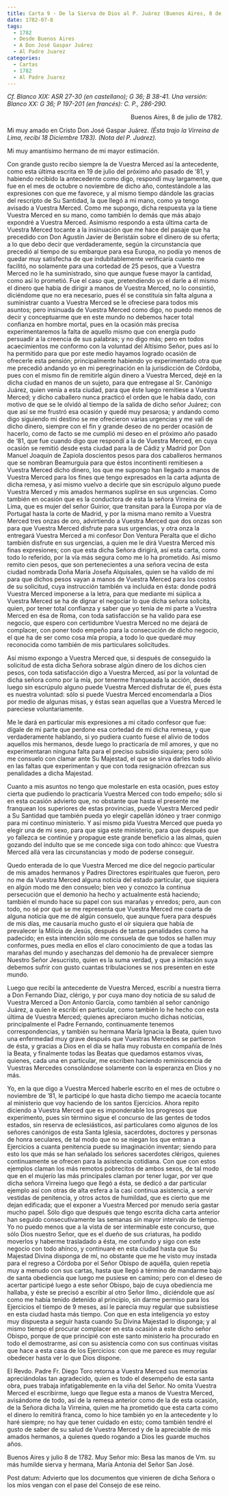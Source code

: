 ```yaml
---
title: Carta 9 - De la Sierva de Dios al P. Juárez (Buenos Aires, 8 de julio de 1782).
date: 1782-07-8
tags:
  - 1782
  - Desde Buenos Aires
  - A Don José Gaspar Juárez
  - Al Padre Juarez
categories:
  - Cartas
  - 1782
  - Al Padre Juarez
---
```

_Cf. Blanco XIX: ASR 27-30 (en castellano); G 36; B 38-41.
Una versión: Blanco XX: G 36; P 197-201 (en francés): C. P., 286-290._
<div align="right">
Buenos Aires, 8 de julio de 1782.
</div>

Mi muy amado en Cristo Don José Gaspar Juárez. _(Ésta trajo la Virreina de Lima, recibí 18 Diciembre 1783). (Nota del P. Juárez)._

Mi muy amantísimo hermano de mi mayor estimación.

Con grande gusto recibo siempre la de Vuestra Merced así la antecedente, como esta última escrita en 19 de julio del próximo año pasado de ‘81, y habiendo recibido la antecedente como digo, respondí muy largamente, que fue en el mes de octubre o noviembre de dicho año, contestándole a las expresiones con que me favorece, y al mismo tiempo dándole las gracias del rescripto de Su Santidad, la que llegó a mi mano, como ya tengo avisado a Vuestra Merced. Como me supongo, dicha respuesta ya la tiene Vuestra Merced en su mano, como también lo demás que más abajo expondré a Vuestra Merced. Asimismo respondo a esta última carta de Vuestra Merced tocante a la insinuación que me hace del pasaje que ha precedido con Don Agustín Javier de Beristáin sobre el dinero de su oferta; a lo que debo decir que verdaderamente, según la circunstancia que precedió al tiempo de su embarque para esa Europa, no podía yo menos de quedar muy satisfecha de que indubitablemente verificaría cuanto me facilitó, no solamente para una cortedad de 25 pesos, que a Vuestra Merced no le ha suministrado, sino que aunque fuese mayor la cantidad, como así lo prometió. Fue el caso que, pretendiendo yo el darle a él mismo el dinero que había de dirigir a manos de Vuestra Merced, no lo consintió, diciéndome que no era necesario, pues él se constituía sin falta alguna a suministrar cuanto a Vuestra Merced se le ofreciese para todos mis asuntos; pero insinuada de Vuestra Merced como digo, no puedo menos de decir y conceptuarme que en este mundo no debemos hacer total confianza en hombre mortal, pues en la ocasión más precisa experimentaremos la falta de aquello mismo que con energía pudo persuadir a la creencia de sus palabras; y no digo más; pero en todos acaecimientos me conformo con la voluntad del Altísimo Señor, pues así lo ha permitido para que por este medio hayamos logrado ocasión de ofrecerle esta pensión; principalmente habiendo yo experimentado otra que me precedió andando yo en mi peregrinación en la jurisdicción de Córdoba, pues con el mismo fin de remitirle algún dinero a Vuestra Merced, dejé en la dicha ciudad en manos de un sujeto, para que entregase al Sr. Canónigo Juárez, quien venía a esta ciudad, para que éste luego remitiese a Vuestra Merced; y dicho caballero nunca practicó el orden que le había dado, con motivo de que se le olvidó al tiempo de la salida de dicho señor Juárez; con que así se me frustró esa ocasión y quedé muy pesarosa; y andando como digo siguiendo mi destino se me ofrecieron varias urgencias y me valí de dicho dinero, siempre con el fin y grande deseo de no perder ocasión de hacerlo, como de facto se me cumplió mi deseo en el próximo año pasado de ‘81, que fue cuando digo que respondí a la de Vuestra Merced, en cuya ocasión se remitió desde esta ciudad para la de Cádiz y Madrid por Don Manuel Joaquín de Zapiola doscientos pesos para dos caballeros hermanos que se nombran Beamurguía para que éstos incontinenti remitiesen a Vuestra Merced dicho dinero, los que me supongo han llegado a manos de Vuestra Merced para los fines que tengo expresados en la carta adjunta de dicha remesa, y así mismo vuelvo a decirle que sin escrúpulo alguno puede Vuestra Merced y mis amados hermanos suplirse en sus urgencias. Como también en ocasión que es la conductora de esta la señora Virreina de Lima, que es mujer del señor Guirior, que transitan para la Europa por vía de Portugal hasta la corte de Madrid, y por la misma mano remito a Vuestra Merced tres onzas de oro, advirtiendo a Vuestra Merced que dos onzas son para que Vuestra Merced disfrute para sus urgencias, y otra onza la entregará Vuestra Merced a mi confesor Don Ventura Peralta que el dicho también disfrute en sus urgencias, a quien me le dirá Vuestra Merced mis finas expresiones; con que esta dicha Señora dirigirá, así esta carta, como todo lo referido, por la vía más segura como me lo ha prometido. Así  mismo remito cien pesos, que son pertenecientes a una señora vecina de esta ciudad nombrada Doña María Josefa Alquisales, quien se ha valido de mí para que dichos pesos vayan a manos de Vuestra Merced para los costos de su solicitud, cuya instrucción también va incluida en ésta: donde podrá Vuestra Merced imponerse a la letra, para que mediante mi súplica a Vuestra Merced se ha de dignar el negociar lo que dicha señora solicita, quien, por tener total confianza y saber que yo tenía de mi parte a Vuestra Merced en ésa de Roma, con toda satisfacción se ha valido para ese negocio, que espero con certidumbre Vuestra Merced no me dejará de complacer, con poner todo empeño para la consecución de dicho negocio, el que ha de ser como cosa mía propia, a todo lo que quedaré muy reconocida como también de mis particulares solicitudes.

Así mismo expongo a Vuestra Merced que, si después de conseguido la solicitud de esta dicha Señora sobrase algún dinero de los dichos cien pesos, con toda satisfacción digo a Vuestra Merced, así por la voluntad de dicha señora como por la mía, por tenerme franqueada la acción, desde luego sin escrúpulo alguno puede Vuestra Merced disfrutar de él, pues ésta es nuestra voluntad: sólo si puede Vuestra Merced encomendarla a Dios por medio de algunas misas, y éstas sean aquellas que a Vuestra Merced le pareciese voluntariamente.

Me le dará en particular mis expresiones a mi citado confesor que fue: dígale de mi parte que perdone esa cortedad de mi dicha remesa, y que verdaderamente hablando, si yo pudiera cuanto fuese el alivio de todos aquellos mis hermanos, desde luego lo practicaría de mil amores, y que no experimentaran ninguna falta para el preciso subsidio siquiera; pero sólo me consuelo con clamar ante Su Majestad, el que se sirva darles todo alivio en las faltas que experimentan y que con toda resignación ofrezcan sus penalidades a dicha Majestad.

Cuanto a mis asuntos no tengo que molestarle en esta ocasión, pues estoy cierta que pudiendo lo practicaría Vuestra Merced con todo empeño; sólo si en esta ocasión advierto que, no obstante que hasta el presente me franquean los superiores de estas provincias, puede Vuestra Merced pedir a Su Santidad que también pueda yo elegir capellán idóneo y traer conmigo para mi continuo ministerio. Y así mismo pida Vuestra Merced que pueda yo elegir una de mi sexo, para que siga este ministerio, para que después que yo fallezca se continúe y propague este grande beneficio a las almas, quien gozando del indulto que se me concede siga con todo ahínco: que Vuestra Merced allá vera las circunstancias y modo de poderse conseguir.

Quedo enterada de lo que Vuestra Merced me dice del negocio particular de mis amados hermanos y Padres Directores espirituales que fueron, pero no me da Vuestra Merced alguna noticia del estado particular, que siquiera en algún modo me den consuelo; bien veo y conozco la continua persecución que el demonio ha hecho y actualmente está haciendo; también el mundo hace su papel con sus marañas y enredos; pero, aun con todo, no sé por qué se me representa que Vuestra Merced me coarta de alguna noticia que me dé algún consuelo, que aunque fuera para después de mis días, me causaría mucho gusto el oír siquiera que había de prevalecer la Milicia de Jesús, después de tantas penalidades como ha padecido; en esta intención sólo me consuela de que todos se hallen muy conformes, pues media en ellos el claro conocimiento de que a todas las marañas del mundo y asechanzas del demonio ha de prevalecer siempre Nuestro Señor Jesucristo, quien es la suma verdad, y que a imitación suya debemos sufrir con gusto cuantas tribulaciones se nos presenten en este mundo.

Luego que recibí la antecedente de Vuestra Merced, escribí a nuestra tierra a Don Fernando Díaz, clérigo, y por cuya mano doy noticia de su salud de Vuestra Merced a Don Antonio García, como también al señor canónigo Juárez, a quien le escribí en particular, como también lo he hecho con esta última de Vuestra Merced; quienes apreciaron mucho dichas noticias, principalmente el Padre Fernando, continuamente tenemos correspondencias, y también su hermana María Ignacia la Beata, quien tuvo una enfermedad muy grave después que Vuestras Mercedes se partieron de ésta, y gracias a Dios en el día se halla muy robusta en compañía de Inés la Beata, y finalmente todas las Beatas que quedamos estamos vivas, quienes, cada una en particular, me escriben haciendo reminiscencia de Vuestras Mercedes consolándose solamente con la esperanza en Dios y no más.

Yo, en la que digo a Vuestra Merced haberle escrito en el mes de octubre o noviembre de ’81, le participé lo que hasta dicho tiempo me acaecía tocante al ministerio que voy haciendo de los santos Ejercicios. Ahora repito diciendo a Vuestra Merced que es imponderable los progresos que experimento, pues sin término sigue el concurso de las gentes de todos estados, sin reserva de eclesiásticos, así particulares como algunos de los señores canónigos de esta Santa Iglesia, sacerdotes, doctores y personas de honra seculares, de tal modo que no se niegan los que entran a Ejercicios a cuanta penitencia puede su imaginación inventar; siendo para esto los que más se han señalado los señores sacerdotes clérigos, quienes continuamente se ofrecen para la asistencia cotidiana. Con que con estos ejemplos claman los más remotos pobrecitos de ambos sexos, de tal modo que en el mujerío las más principales claman por tener lugar, por ver que dicha señora Virreina luego que llegó a ésta, se dedicó a dar particular ejemplo así con otras de alta esfera a la casi continua asistencia, a servir vestidas de penitencia, y otros actos de humildad, que es cierto que me dejan edificada; que el exponer a Vuestra Merced por menudo sería gastar mucho papel. Sólo digo que después que tengo escrita dicha carta anterior han seguido consecutivamente las semanas sin mayor intervalo de tiempo. Yo no puedo menos que a la vista de ser interminable este concurso, que sólo Dios nuestro Señor, que es el dueño de sus criaturas, ha podido moverlos y haberme trasladado a ésta, me confundo y sigo con este negocio con todo ahínco, y continuaré en esta ciudad hasta que Su Majestad Divina disponga de mí, no obstante que me he visto muy instada para el regreso a Córdoba por el Señor Obispo de aquélla, quien repetía muy a menudo con sus cartas, hasta que llegó a término de mandarme bajo de santa obediencia que luego me pusiese en camino; pero con el deseo de acertar participé luego a este señor Obispo, bajo de cuya obediencia me hallaba, y éste se precisó a escribir al otro Señor Ilmo., diciéndole que así como me había tenido detenido al principio, sin darme permiso para los Ejercicios el tiempo de 9 meses, así le parecía muy regular que subsistiese en esta ciudad hasta más tiempo. Con que en esta inteligencia yo estoy muy dispuesta a seguir hasta cuando Su Divina Majestad lo disponga; y al mismo tiempo el procurar complacer en esta ocasión a este dicho señor Obispo, porque de que principié con este santo ministerio ha procurado en todo el demostrarme, así con su asistencia como con sus continuas visitas que hace a esta casa de los Ejercicios: con que me parece es muy regular obedecer hasta ver lo que Dios dispone.

El Revdo. Padre Fr. Diego Toro retorna a Vuestra Merced sus memorias apreciándolas tan agradecido, quien es todo el desempeño de esta santa obra, pues  trabaja infatigablemente en la viña del Señor. No omita Vuestra Merced el escribirme, luego que llegue esta a manos de Vuestra Merced, avisándome de todo, así de la remesa anterior como de la de esta ocasión, de la Señora dicha la Virreina, quien me ha prometido que esta carta como el dinero lo remitirá franca, como lo hice también yo en la antecedente y lo haré siempre; no hay que tener cuidado en esto; como también tendré el gusto de saber de su salud de Vuestra Merced y de la apreciable de mis amados hermanos, a quienes quedo rogando a Dios les guarde muchos años.

Buenos Aires y julio 8 de 1782. Muy Señor mío: Besa las manos de Vm. su más humilde sierva y hermana, María Antonia del Señor San José.

 Post datum: Advierto que los documentos que vinieren de dicha Señora o los míos vengan con el pase del Consejo de ese reino.
